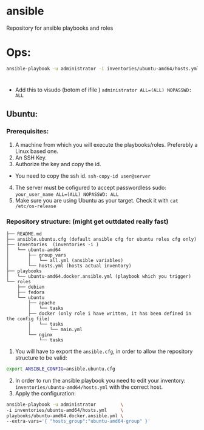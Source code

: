 # ansible
Repository for ansible playbooks and roles







# Ops:

```bash
ansible-playbook -u administrator -i inventories/ubuntu-amd64/hosts.yml playbooks/ubuntu-amd64.docker.ansible.yml --extra-vars='{ "hosts_group":"ubuntu-amd64" }'
```

#

- Add this to visudo (botom of ifile ) `administrator ALL=(ALL) NOPASSWD: ALL`


## Ubuntu:

### Prerequisites:

1. A machine from which you will execute the playbooks/roles. Preferebly a Linux based one.
2. An SSH Key.
3. Authorize the key and copy the id.
- You need to copy the ssh id. `ssh-copy-id user@server`
4. The server must be cofigured to accept passwordless sudo: `your_user_name ALL=(ALL) NOPASSWD: ALL`
5. Make sure you are using Ubuntu as your target. Check it with `cat /etc/os-release`

### Repository structure: (might get outtdated really fast)
```
├── README.md
├── ansible.ubuntu.cfg (default ansible cfg for ubuntu roles cfg only)
├── inventories  (inventories -i )
│   └── ubuntu-amd64
│       ├── group_vars
│       │   └── all.yml (ansible variables)
│       └── hosts.yml (hosts actual inventory)
├── playbooks
│   └── ubuntu-amd64.docker.ansible.yml (playbook which you trigger)
└── roles
    ├── debian
    ├── fedora
    └── ubuntu
        ├── apache
        │   └── tasks
        ├── docker (only role i have written, it has been defined in the config file)
        │   └── tasks
        │       └── main.yml
        └── nginx
            └── tasks
```

1. You will have to export the `ansible.cfg`, in order to allow the repository structure to be valid:

```bash
export ANSIBLE_CONFIG=ansible.ubuntu.cfg
```


2. In order to run the ansible playbook you need to edit your inventory: `inventories/ubuntu-amd64/hosts.yml` with the correct host.
3. Apply the configuration:

```bash
ansible-playbook -u administrator         \
-i inventories/ubuntu-amd64/hosts.yml     \
playbooks/ubuntu-amd64.docker.ansible.yml \
--extra-vars='{ "hosts_group":"ubuntu-amd64-group" }'
```
